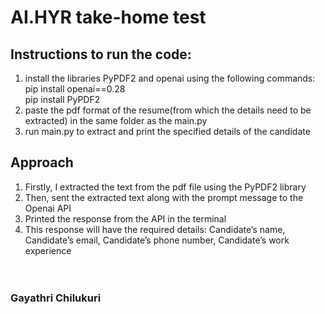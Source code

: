 # AI.HYR take-home test

## Instructions to run the code: <br>
1. install the libraries PyPDF2 and openai using the following commands: <br>
pip install openai==0.28<br>
pip install PyPDF2<br>
2. paste the pdf format of the resume(from which the details need to be extracted) in the same folder as the main.py<br>
3. run main.py to extract and print the specified details of the candidate<br>

## Approach<br>
1. Firstly, I extracted the text from the pdf file using the PyPDF2 library <br>
2. Then, sent the extracted text along with the prompt message to the Openai API <br>
3. Printed the response from the API in the terminal <br>
4. This response will have the required details: Candidate’s name, Candidate’s email, Candidate’s phone number, Candidate’s work experience
<br><br><br>

### Gayathri Chilukuri
